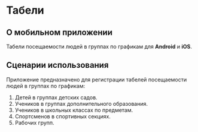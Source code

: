 # Табели

## О мобильном приложении
Табели посещаемости людей в группах по графикам для **Android** и **iOS**.

## Сценарии использования
Приложение предназначено для регистрации табелей посещаемости людей в группах по графикам:
1. Детей в группах детских садов.
2. Учеников в группах дополнительного образования.
3. Учеников в школьных классах по предметам.
4. Спортсменов в спортивных секциях.
5. Рабочих групп.          